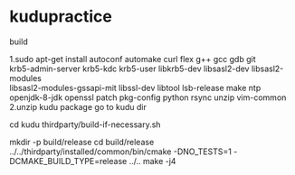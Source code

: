 # kudupractice
build

1.sudo apt-get install autoconf automake curl flex g++ gcc gdb git \
  krb5-admin-server krb5-kdc krb5-user libkrb5-dev libsasl2-dev libsasl2-modules \
  libsasl2-modules-gssapi-mit libssl-dev libtool lsb-release make ntp \
  openjdk-8-jdk openssl patch pkg-config python rsync unzip vim-common
2.unzip kudu package
go to kudu dir

cd kudu
thirdparty/build-if-necessary.sh

mkdir -p build/release
cd build/release
../../thirdparty/installed/common/bin/cmake -DNO_TESTS=1 -DCMAKE_BUILD_TYPE=release ../..
make -j4
  

